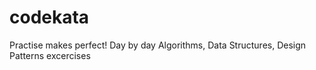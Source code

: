 # codekata

Practise makes perfect! Day by day Algorithms, Data Structures, Design Patterns excercises
